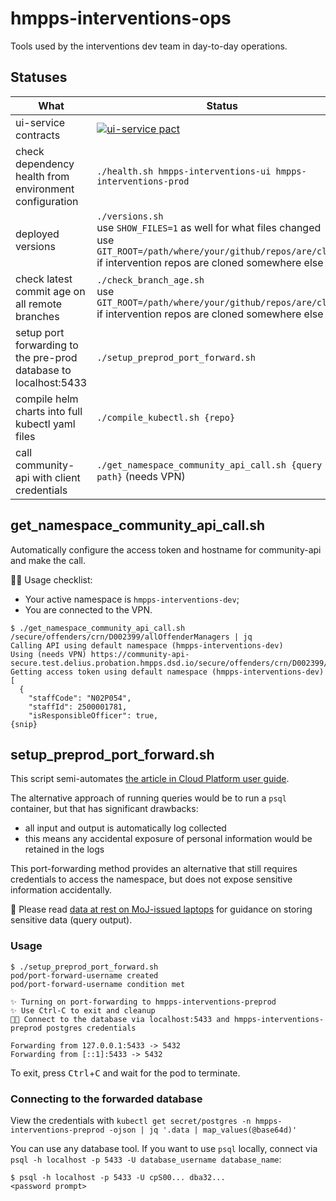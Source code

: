 # hmpps-interventions-ops

Tools used by the interventions dev team in day-to-day operations.

## Statuses

| What | Status |
| --- | --- |
| ui-service contracts | [![ui-service pact](https://pact-broker-prod.apps.live-1.cloud-platform.service.justice.gov.uk/matrix/provider/Interventions%20Service/latest/main/consumer/Interventions%20UI/latest/main/badge.svg)](https://pact-broker-prod.apps.live-1.cloud-platform.service.justice.gov.uk/matrix?q%5B%5Dpacticipant=Interventions+UI&q%5B%5Dtag=main&q%5B%5Dpacticipant=Interventions+Service&q%5B%5Dtag=main&latestby=cvpv&limit=100) |
| check dependency health from environment configuration | `./health.sh hmpps-interventions-ui hmpps-interventions-prod` |
| deployed versions | `./versions.sh`<br>use `SHOW_FILES=1` as well for what files changed<br>use `GIT_ROOT=/path/where/your/github/repos/are/cloned` if intervention repos are cloned somewhere else |
| check latest commit age on all remote branches | `./check_branch_age.sh`<br>use `GIT_ROOT=/path/where/your/github/repos/are/cloned` if intervention repos are cloned somewhere else |
| setup port forwarding to the pre-prod database to localhost:5433 | `./setup_preprod_port_forward.sh` |
| compile helm charts into full kubectl yaml files | `./compile_kubectl.sh {repo}` |
| call community-api with client credentials | `./get_namespace_community_api_call.sh {query path}` (needs VPN) |

## get_namespace_community_api_call.sh

Automatically configure the access token and hostname for community-api and make the call.

🙋‍♂️ Usage checklist:

- Your active namespace is `hmpps-interventions-dev`;
- You are connected to the VPN.

```
$ ./get_namespace_community_api_call.sh /secure/offenders/crn/D002399/allOffenderManagers | jq
Calling API using default namespace (hmpps-interventions-dev)
Using (needs VPN) https://community-api-secure.test.delius.probation.hmpps.dsd.io/secure/offenders/crn/D002399/allOffenderManagers
Getting access token using default namespace (hmpps-interventions-dev)
[
  {
    "staffCode": "N02P054",
    "staffId": 2500001781,
    "isResponsibleOfficer": true,
{snip}
```

## setup_preprod_port_forward.sh

This script semi-automates [the article in Cloud Platform user guide](https://user-guide.cloud-platform.service.justice.gov.uk/documentation/other-topics/rds-external-access.html#1-run-a-port-forward-pod).

The alternative approach of running queries would be to run a `psql` container, but that has significant drawbacks:

- all input and output is automatically log collected
- this means any accidental exposure of personal information would be retained in the logs

This port-forwarding method provides an alternative that still requires credentials to access the namespace, but does
not expose sensitive information accidentally.

:rotating_light: Please read [data at rest on MoJ-issued laptops](https://security-guidance.service.justice.gov.uk/data-handling-and-information-sharing-guide/#data-at-rest-on-moj-issued-laptops)
for guidance on storing sensitive data (query output).

### Usage

```
$ ./setup_preprod_port_forward.sh
pod/port-forward-username created
pod/port-forward-username condition met

✨ Turning on port-forwarding to hmpps-interventions-preprod
✨ Use Ctrl-C to exit and cleanup
🧑‍💻 Connect to the database via localhost:5433 and hmpps-interventions-preprod postgres credentials

Forwarding from 127.0.0.1:5433 -> 5432
Forwarding from [::1]:5433 -> 5432
```

To exit, press <kbd>Ctrl</kbd>+<kbd>C</kbd> and wait for the pod to terminate.

### Connecting to the forwarded database

View the credentials with `kubectl get secret/postgres -n hmpps-interventions-preprod -ojson | jq '.data | map_values(@base64d)'`

You can use any database tool.
If you want to use `psql` locally, connect via `psql -h localhost -p 5433 -U database_username database_name`:

```
$ psql -h localhost -p 5433 -U cpS00... dba32...
<password prompt>
```
